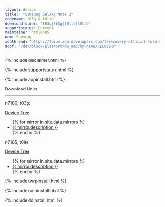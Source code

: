 ```yaml
---
layout: device
title:  "Samsung Galaxy Note 2"
codename: t03g & t0lte
downloadfolder: "t03g|t03g|t0lte|t0lte"
supportstatus: Current
maintainer: html6405
oem: Samsung
xdathread: "https://forum.xda-developers.com/t/recovery-official-twrp-3-6-0_9-0-t03g-n7100-t0lte-n7105.4263819/post-84858941"
ddof: "/dev/block/platform/dw_mmc/by-name/RECOVERY"
---
```


{% include disclaimer.html %}

{% include supportstatus.html %}

{% include appinstall.html %}

<div class='page-heading'>Download Links:</div>
<hr />
<p class="text">n7100, t03g:</p>
<a href="https://github.com/TeamWin/android_device_samsung_n7100">Device Tree</a>
<ul>
{% for mirror in site.data.mirrors %}
  <li>
    <a href="{{ mirror.baseurl }}n7100">
      {{ mirror.description }}
    </a>
  </li>
{% endfor %}
</ul>
<p class="text">n7105, t0lte</p>
<a href="https://github.com/TeamWin/android_device_samsung_t0lte">Device Tree</a>
<ul>
{% for mirror in site.data.mirrors %}
  <li>
    <a href="{{ mirror.baseurl }}t0lte">
      {{ mirror.description }}
    </a>
  </li>
{% endfor %}
</ul>

{% include twrpinstall.html %}

{% include odininstall.html %}

{% include ddinstall.html %}
